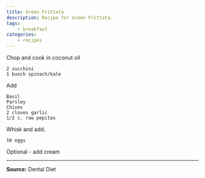 ```yaml
---
title: Green Frittata
description: Recipe for Green Frittata.
tags:
    - breakfast
categories:
    - recipes
---
```


Chop and cook in coconut oil

```
2 zucchini
1 bunch spinach/kale
```

Add

```
Basil
Parsley
Chives
2 cloves garlic
1/2 c. raw pepitas
```

Whisk and add.

```
10 eggs
```

Optional - add cream

---

**Source:** Dental Diet
